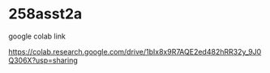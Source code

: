 # 258asst2a

google colab link

https://colab.research.google.com/drive/1bIx8x9R7AQE2ed482hRR32y_9J0Q306X?usp=sharing

